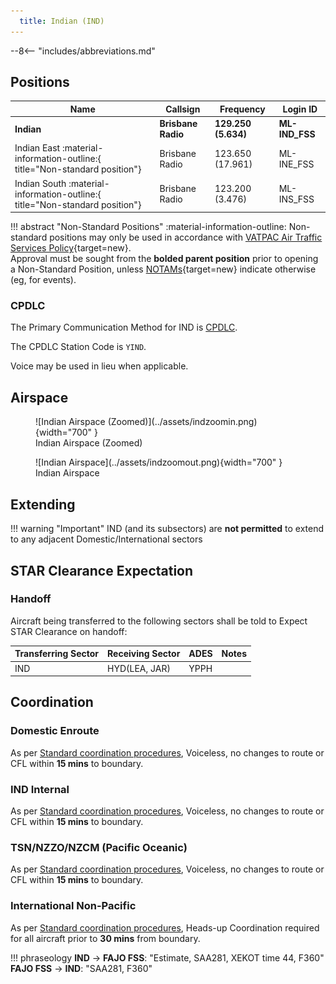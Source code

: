 ```yaml
---
  title: Indian (IND)
---
```


--8<-- "includes/abbreviations.md"
## Positions

| Name | Callsign | Frequency | Login ID |
| ---- | -------- | --------- | -------- |
| **Indian** | **Brisbane Radio** | **129.250 (5.634)** | **ML-IND_FSS** |
| <span class="indented">Indian East :material-information-outline:{ title="Non-standard position"} | Brisbane Radio | 123.650 (17.961) | ML-INE_FSS |
| <span class="indented">Indian South :material-information-outline:{ title="Non-standard position"} | Brisbane Radio | 123.200 (3.476) | ML-INS_FSS |

!!! abstract "Non-Standard Positions"
    :material-information-outline: Non-standard positions may only be used in accordance with [VATPAC Air Traffic Services Policy](https://vatpac.org/publications/policies){target=new}.  
    Approval must be sought from the **bolded parent position** prior to opening a Non-Standard Position, unless [NOTAMs](https://vatpac.org/publications/notam){target=new} indicate otherwise (eg, for events).

### CPDLC
The Primary Communication Method for IND is [CPDLC](../../../client/cpdlc).

The CPDLC Station Code is `YIND`.

Voice may be used in lieu when applicable.

## Airspace

<figure markdown>
![Indian Airspace (Zoomed)](../assets/indzoomin.png){width="700" }
  <figcaption>Indian Airspace (Zoomed)</figcaption>
</figure>

<figure markdown>
![Indian Airspace](../assets/indzoomout.png){width="700" }
  <figcaption>Indian Airspace</figcaption>
</figure>

## Extending
!!! warning "Important"
    IND (and its subsectors) are **not permitted** to extend to any adjacent Domestic/International sectors

## STAR Clearance Expectation
### Handoff
Aircraft being transferred to the following sectors shall be told to Expect STAR Clearance on handoff:

| Transferring Sector | Receiving Sector | ADES | Notes |
| ---- | -------- | --------- | --------- |
| IND | HYD(LEA, JAR) | YPPH | |

## Coordination
### Domestic Enroute
As per [Standard coordination procedures](../../../controller-skills/coordination/#pacific-units), Voiceless, no changes to route or CFL within **15 mins** to boundary.

### IND Internal
As per [Standard coordination procedures](../../../controller-skills/coordination/#pacific-units), Voiceless, no changes to route or CFL within **15 mins** to boundary.

### TSN/NZZO/NZCM (Pacific Oceanic)
As per [Standard coordination procedures](../../../controller-skills/coordination/#pacific-units), Voiceless, no changes to route or CFL within **15 mins** to boundary.

### International Non-Pacific
As per [Standard coordination procedures](../../../controller-skills/coordination/#other-units), Heads-up Coordination required for all aircraft prior to **30 mins** from boundary.

!!! phraseology
    <span class="coldline">**IND** -> **FAJO FSS**</span>: "Estimate, SAA281, XEKOT time 44, F360"  
    <span class="coldline">**FAJO FSS** -> **IND**</span>: "SAA281, F360"
